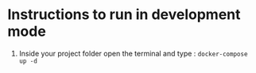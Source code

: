 Instructions to run in development mode
============

1. Inside your project folder open the terminal and type :
`docker-compose up -d`